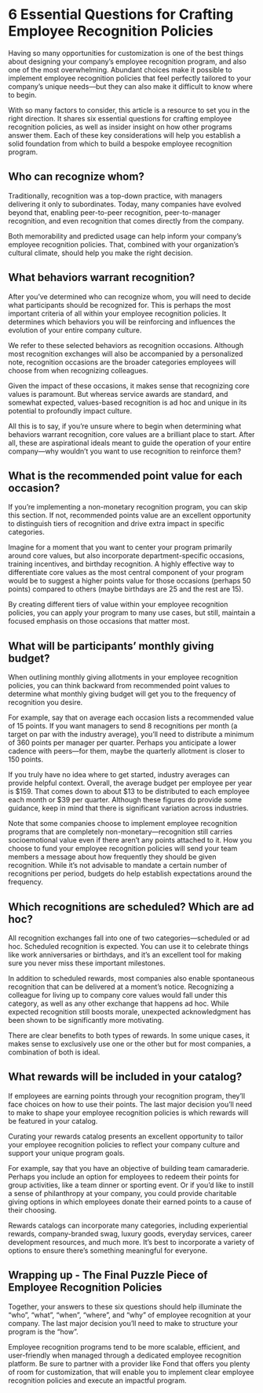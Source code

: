 # 6 Essential Questions for Crafting Employee Recognition Policies

Having so many opportunities for customization is one of the best things about designing your company’s employee recognition program, and also one of the most overwhelming. Abundant choices make it possible to implement employee recognition policies that feel perfectly tailored to your company’s unique needs—but they can also make it difficult to know where to begin.

With so many factors to consider, this article is a resource to set you in the right direction. It shares six essential questions for crafting employee recognition policies, as well as insider insight on how other programs answer them. Each of these key considerations will help you establish a solid foundation from which to build a bespoke employee recognition program.

## Who can recognize whom?

Traditionally, recognition was a top-down practice, with managers delivering it only to subordinates. Today, many companies have evolved beyond that, enabling peer-to-peer recognition, peer-to-manager recognition, and even recognition that comes directly from the company.

Both memorability and predicted usage can help inform your company’s employee recognition policies. That, combined with your organization’s cultural climate, should help you make the right decision.

## What behaviors warrant recognition?

After you’ve determined who can recognize whom, you will need to decide what participants should be recognized for. This is perhaps the most important criteria of all within your employee recognition policies. It determines which behaviors you will be reinforcing and influences the evolution of your entire company culture.

We refer to these selected behaviors as recognition occasions. Although most recognition exchanges will also be accompanied by a personalized note, recognition occasions are the broader categories employees will choose from when recognizing colleagues.

Given the impact of these occasions, it makes sense that recognizing core values is paramount. But whereas service awards are standard, and somewhat expected, values-based recognition is ad hoc and unique in its potential to profoundly impact culture.

All this is to say, if you’re unsure where to begin when determining what behaviors warrant recognition, core values are a brilliant place to start. After all, these are aspirational ideals meant to guide the operation of your entire company—why wouldn’t you want to use recognition to reinforce them?

## What is the recommended point value for each occasion?

If you’re implementing a non-monetary recognition program, you can skip this section. If not, recommended points value are an excellent opportunity to distinguish tiers of recognition and drive extra impact in specific categories.

Imagine for a moment that you want to center your program primarily around core values, but also incorporate department-specific occasions, training incentives, and birthday recognition. A highly effective way to differentiate core values as the most central component of your program would be to suggest a higher points value for those occasions (perhaps 50 points) compared to others (maybe birthdays are 25 and the rest are 15).

By creating different tiers of value within your employee recognition policies, you can apply your program to many use cases, but still, maintain a focused emphasis on those occasions that matter most.

## What will be participants’ monthly giving budget?

When outlining monthly giving allotments in your employee recognition policies, you can think backward from recommended point values to determine what monthly giving budget will get you to the frequency of recognition you desire.

For example, say that on average each occasion lists a recommended value of 15 points. If you want managers to send 8 recognitions per month (a target on par with the industry average), you’ll need to distribute a minimum of 360 points per manager per quarter. Perhaps you anticipate a lower cadence with peers—for them, maybe the quarterly allotment is closer to 150 points.

If you truly have no idea where to get started, industry averages can provide helpful context. Overall, the average budget per employee per year is $159. That comes down to about $13 to be distributed to each employee each month or $39 per quarter. Although these figures do provide some guidance, keep in mind that there is significant variation across industries.

Note that some companies choose to implement employee recognition programs that are completely non-monetary—recognition still carries socioemotional value even if there aren’t any points attached to it.
How you choose to fund your employee recognition policies will send your team members a message about how frequently they should be given recognition. While it’s not advisable to mandate a certain number of recognitions per period, budgets do help establish expectations around the frequency.

## Which recognitions are scheduled? Which are ad hoc?

All recognition exchanges fall into one of two categories—scheduled or ad hoc. Scheduled recognition is expected. You can use it to celebrate things like work anniversaries or birthdays, and it’s an excellent tool for making sure you never miss these important milestones.

In addition to scheduled rewards, most companies also enable spontaneous recognition that can be delivered at a moment’s notice. Recognizing a colleague for living up to company core values would fall under this category, as well as any other exchange that happens ad hoc. While expected recognition still boosts morale, unexpected acknowledgment has been shown to be significantly more motivating.

There are clear benefits to both types of rewards. In some unique cases, it makes sense to exclusively use one or the other but for most companies, a combination of both is ideal.

## What rewards will be included in your catalog?

If employees are earning points through your recognition program, they’ll face choices on how to use their points. The last major decision you’ll need to make to shape your employee recognition policies is which rewards will be featured in your catalog.

Curating your rewards catalog presents an excellent opportunity to tailor your employee recognition policies to reflect your company culture and support your unique program goals.

For example, say that you have an objective of building team camaraderie. Perhaps you include an option for employees to redeem their points for group activities, like a team dinner or sporting event. Or if you’d like to instill a sense of philanthropy at your company, you could provide charitable giving options in which employees donate their earned points to a cause of their choosing.

Rewards catalogs can incorporate many categories, including experiential rewards, company-branded swag, luxury goods, everyday services, career development resources, and much more. It’s best to incorporate a variety of options to ensure there’s something meaningful for everyone.

## Wrapping up - The Final Puzzle Piece of Employee Recognition Policies

Together, your answers to these six questions should help illuminate the “who”, “what”, “when”, “where”, and “why” of employee recognition at your company. The last major decision you’ll need to make to structure your program is the “how”.

Employee recognition programs tend to be more scalable, efficient, and user-friendly when managed through a dedicated employee recognition platform. Be sure to partner with a provider like Fond that offers you plenty of room for customization, that will enable you to implement clear employee recognition policies and execute an impactful program.
